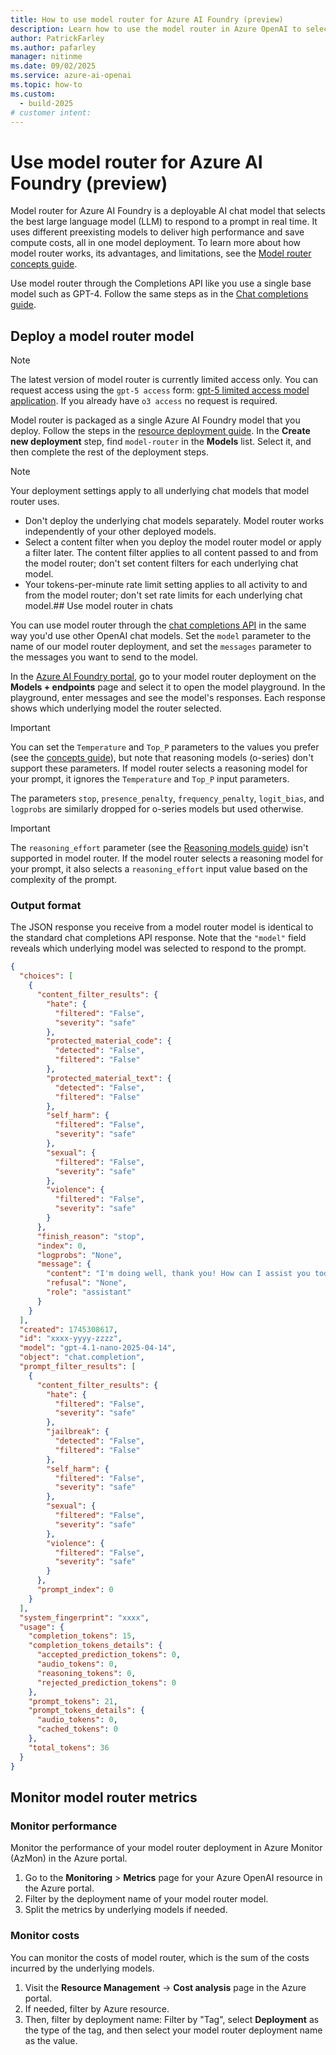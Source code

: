 ```yaml
---
title: How to use model router for Azure AI Foundry (preview)
description: Learn how to use the model router in Azure OpenAI to select the best model for your task.
author: PatrickFarley
ms.author: pafarley
manager: nitinme
ms.date: 09/02/2025
ms.service: azure-ai-openai
ms.topic: how-to
ms.custom:
  - build-2025
# customer intent:
---
```


# Use model router for Azure AI Foundry (preview)

Model router for Azure AI Foundry is a deployable AI chat model that selects the best large language model (LLM) to respond to a prompt in real time. It uses different preexisting models to deliver high performance and save compute costs, all in one model deployment. To learn more about how model router works, its advantages, and limitations, see the [Model router concepts guide](../concepts/model-router.md).

Use model router through the Completions API like you use a single base model such as GPT-4. Follow the same steps as in the [Chat completions guide](/azure/ai-foundry/openai/how-to/chatgpt).

## Deploy a model router model

> [!NOTE]
> The latest version of model router is currently limited access only. You can request access using the `gpt-5 access` form: [gpt-5 limited access model application](https://aka.ms/oai/gpt5access). If you already have `o3 access` no request is required.

Model router is packaged as a single Azure AI Foundry model that you deploy. Follow the steps in the [resource deployment guide](/azure/ai-foundry/openai/how-to/create-resource). In the **Create new deployment** step, find `model-router` in the **Models** list. Select it, and then complete the rest of the deployment steps.

> [!NOTE]
> Your deployment settings apply to all underlying chat models that model router uses.
> - Don't deploy the underlying chat models separately. Model router works independently of your other deployed models.
> - Select a content filter when you deploy the model router model or apply a filter later. The content filter applies to all content passed to and from the model router; don't set content filters for each underlying chat model.
> - Your tokens-per-minute rate limit setting applies to all activity to and from the model router; don't set rate limits for each underlying chat model.## Use model router in chats

You can use model router through the [chat completions API](/azure/ai-foundry/openai/chatgpt-quickstart) in the same way you'd use other OpenAI chat models. Set the `model` parameter to the name of our model router deployment, and set the `messages` parameter to the messages you want to send to the model.

In the [Azure AI Foundry portal](https://ai.azure.com/?cid=learnDocs), go to your model router deployment on the **Models + endpoints** page and select it to open the model playground. In the playground, enter messages and see the model's responses. Each response shows which underlying model the router selected.

> [!IMPORTANT]
> You can set the `Temperature` and `Top_P` parameters to the values you prefer (see the [concepts guide](/azure/ai-foundry/openai/concepts/prompt-engineering?tabs=chat#temperature-and-top_p-parameters)), but note that reasoning models (o-series) don't support these parameters. If model router selects a reasoning model for your prompt, it ignores the `Temperature` and `Top_P` input parameters.
>
> The parameters `stop`, `presence_penalty`, `frequency_penalty`, `logit_bias`, and `logprobs` are similarly dropped for o-series models but used otherwise.

> [!IMPORTANT]
> The `reasoning_effort` parameter (see the [Reasoning models guide](/azure/ai-foundry/openai/how-to/reasoning?tabs=python-secure#reasoning-effort)) isn't supported in model router. If the model router selects a reasoning model for your prompt, it also selects a `reasoning_effort` input value based on the complexity of the prompt.

### Output format 

The JSON response you receive from a model router model is identical to the standard chat completions API response. Note that the `"model"` field reveals which underlying model was selected to respond to the prompt.

```json
{
  "choices": [
    {
      "content_filter_results": {
        "hate": {
          "filtered": "False",
          "severity": "safe"
        },
        "protected_material_code": {
          "detected": "False",
          "filtered": "False"
        },
        "protected_material_text": {
          "detected": "False",
          "filtered": "False"
        },
        "self_harm": {
          "filtered": "False",
          "severity": "safe"
        },
        "sexual": {
          "filtered": "False",
          "severity": "safe"
        },
        "violence": {
          "filtered": "False",
          "severity": "safe"
        }
      },
      "finish_reason": "stop",
      "index": 0,
      "logprobs": "None",
      "message": {
        "content": "I'm doing well, thank you! How can I assist you today?",
        "refusal": "None",
        "role": "assistant"
      }
    }
  ],
  "created": 1745308617,
  "id": "xxxx-yyyy-zzzz",
  "model": "gpt-4.1-nano-2025-04-14",
  "object": "chat.completion",
  "prompt_filter_results": [
    {
      "content_filter_results": {
        "hate": {
          "filtered": "False",
          "severity": "safe"
        },
        "jailbreak": {
          "detected": "False",
          "filtered": "False"
        },
        "self_harm": {
          "filtered": "False",
          "severity": "safe"
        },
        "sexual": {
          "filtered": "False",
          "severity": "safe"
        },
        "violence": {
          "filtered": "False",
          "severity": "safe"
        }
      },
      "prompt_index": 0
    }
  ],
  "system_fingerprint": "xxxx",
  "usage": {
    "completion_tokens": 15,
    "completion_tokens_details": {
      "accepted_prediction_tokens": 0,
      "audio_tokens": 0,
      "reasoning_tokens": 0,
      "rejected_prediction_tokens": 0
    },
    "prompt_tokens": 21,
    "prompt_tokens_details": {
      "audio_tokens": 0,
      "cached_tokens": 0
    },
    "total_tokens": 36
  }
}
```


## Monitor model router metrics

### Monitor performance

Monitor the performance of your model router deployment in Azure Monitor (AzMon) in the Azure portal.

1. Go to the **Monitoring** > **Metrics** page for your Azure OpenAI resource in the Azure portal.
1. Filter by the deployment name of your model router model.
1. Split the metrics by underlying models if needed.

### Monitor costs

You can monitor the costs of model router, which is the sum of the costs incurred by the underlying models.
1. Visit the **Resource Management** -> **Cost analysis** page in the Azure portal.
1. If needed, filter by Azure resource.
1. Then, filter by deployment name: Filter by "Tag", select **Deployment** as the type of the tag, and then select your model router deployment name as the value.

